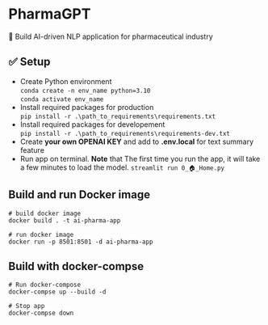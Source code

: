 # PharmaGPT
:tada:  Build AI-driven NLP application for pharmaceutical industry


## :white_check_mark: Setup
- Create Python environment\
`conda create -n env_name python=3.10`\
`conda activate env_name`
- Install required packages for production\
`pip install -r .\path_to_requirements\requirements.txt`
- Install required packages for developement\
`pip install -r .\path_to_requirements\requirements-dev.txt`
- Create **your own OPENAI KEY** and add to **.env.local** for text summary feature
- Run app on terminal. **Note** that The first time you run the app, it will take a few minutes to load the model.
`streamlit run 0_🏠_Home.py`


## Build and run Docker image
```
# build docker image
docker build . -t ai-pharma-app

# run docker image
docker run -p 8501:8501 -d ai-pharma-app 
```

## Build with docker-compse
```
# Run docker-compose
docker-compse up --build -d

# Stop app
docker-compse down
```